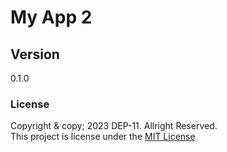 # My App 2

## Version
0.1.0

### License
Copyright & copy; 2023 DEP-11. Allright Reserved. <br>
This project is license under the [MIT License](License.txt)